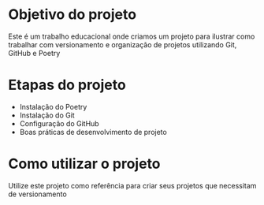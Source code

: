 # Objetivo do projeto

Este é um trabalho educacional onde criamos um projeto para ilustrar como trabalhar com versionamento e organização de projetos utilizando Git, GitHub e Poetry

# Etapas do projeto

* Instalação do Poetry
* Instalação do Git
* Configuração do GitHub
* Boas práticas de desenvolvimento de projeto

# Como utilizar o projeto

  Utilize este projeto como referência para criar seus projetos que necessitam de versionamento